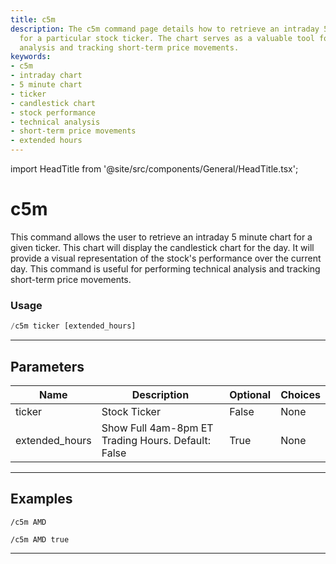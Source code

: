 ```yaml
---
title: c5m
description: The c5m command page details how to retrieve an intraday 5 minute chart
  for a particular stock ticker. The chart serves as a valuable tool for technical
  analysis and tracking short-term price movements.
keywords:
- c5m
- intraday chart
- 5 minute chart
- ticker
- candlestick chart
- stock performance
- technical analysis
- short-term price movements
- extended hours
---
```


import HeadTitle from '@site/src/components/General/HeadTitle.tsx';

<HeadTitle title="c5m - Charts - Telegram - Reference | OpenBB Bot Docs" />

# c5m

This command allows the user to retrieve an intraday 5 minute chart for a given ticker. This chart will display the candlestick chart for the day. It will provide a visual representation of the stock's performance over the current day. This command is useful for performing technical analysis and tracking short-term price movements.

### Usage

```python wordwrap
/c5m ticker [extended_hours]
```

---

## Parameters

| Name | Description | Optional | Choices |
| ---- | ----------- | -------- | ------- |
| ticker | Stock Ticker | False | None |
| extended_hours | Show Full 4am-8pm ET Trading Hours. Default: False | True | None |


---

## Examples

```
/c5m AMD
```

```
/c5m AMD true
```

---
